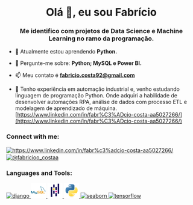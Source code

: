 <h1 align="center">Olá 👋, eu sou Fabrício</h1>
<h3 align="center">Me identifico com projetos de Data Science e Machine Learning no ramo da programação.</h3>

- 🌱 Atualmente estou aprendendo **Python.**

- 💬 Pergunte-me sobre: **Python; MySQL e Power BI.**

- 📫 Meu contato é **fabricio.costa92@gmail.com**

- 📄 Tenho experiência em automação industrial e, venho estudando linguagem de programação Python. Onde adquiri a habilidade de desenvolver automações RPA, análise de dados com processo ETL e modelagem de aprendizado de máquina. [https://www.linkedin.com/in/fabr%C3%ADcio-costa-aa5027266/](https://www.linkedin.com/in/fabr%C3%ADcio-costa-aa5027266/)

<h3 align="left">Connect with me:</h3>
<p align="left">
<a href="https://www.linkedin.com/in/fabr%C3%ADcio-costa-aa5027266/" target="blank"><img align="center" src="https://raw.githubusercontent.com/rahuldkjain/github-profile-readme-generator/master/src/images/icons/Social/linked-in-alt.svg" alt="https://www.linkedin.com/in/fabr%c3%adcio-costa-aa5027266/" height="30" width="40" /></a>
<a href="https://instagram.com/fabricioo_costaa" target="blank"><img align="center" src="https://raw.githubusercontent.com/rahuldkjain/github-profile-readme-generator/master/src/images/icons/Social/instagram.svg" alt="@fabricioo_costaa" height="30" width="40" /></a>
</p>

<h3 align="left">Languages and Tools:</h3>
<p align="left"> <a href="https://www.djangoproject.com/" target="_blank" rel="noreferrer"> <img src="https://cdn.worldvectorlogo.com/logos/django.svg" alt="django" width="40" height="40"/> </a> <a href="https://www.mysql.com/" target="_blank" rel="noreferrer"> <img src="https://raw.githubusercontent.com/devicons/devicon/master/icons/mysql/mysql-original-wordmark.svg" alt="mysql" width="40" height="40"/> </a> <a href="https://pandas.pydata.org/" target="_blank" rel="noreferrer"> <img src="https://raw.githubusercontent.com/devicons/devicon/2ae2a900d2f041da66e950e4d48052658d850630/icons/pandas/pandas-original.svg" alt="pandas" width="40" height="40"/> </a> <a href="https://www.python.org" target="_blank" rel="noreferrer"> <img src="https://raw.githubusercontent.com/devicons/devicon/master/icons/python/python-original.svg" alt="python" width="40" height="40"/> </a> <a href="https://seaborn.pydata.org/" target="_blank" rel="noreferrer"> <img src="https://seaborn.pydata.org/_images/logo-mark-lightbg.svg" alt="seaborn" width="40" height="40"/> </a> <a href="https://www.tensorflow.org" target="_blank" rel="noreferrer"> <img src="https://www.vectorlogo.zone/logos/tensorflow/tensorflow-icon.svg" alt="tensorflow" width="40" height="40"/> </a> </p>



<!---
- 👋 Hi, I’m @fabricio-dev-futuro
- 👀 I’m interested in ...
- 🌱 I’m currently learning ...
- 💞️ I’m looking to collaborate on ...
- 📫 How to reach me ...


fabricio-dev-futuro/fabricio-dev-futuro is a ✨ special ✨ repository because its `README.md` (this file) appears on your GitHub profile.
You can click the Preview link to take a look at your changes.
--->
